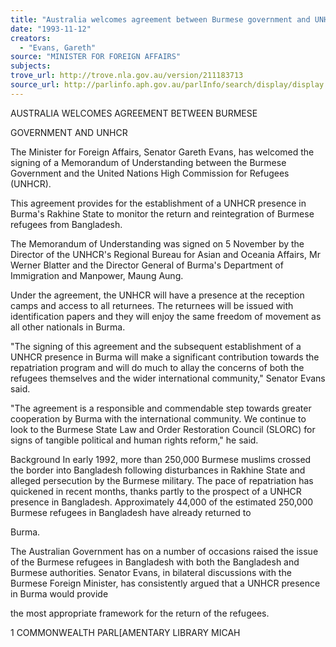 ```yaml
---
title: "Australia welcomes agreement between Burmese government and UNHCR"
date: "1993-11-12"
creators:
  - "Evans, Gareth"
source: "MINISTER FOR FOREIGN AFFAIRS"
subjects:
trove_url: http://trove.nla.gov.au/version/211183713
source_url: http://parlinfo.aph.gov.au/parlInfo/search/display/display.w3p;query=Id%3A%22media/pressrel/1643009%22
---
```


 AUSTRALIA WELCOMES AGREEMENT BETWEEN BURMESE

 GOVERNMENT AND UNHCR

 The Minister for Foreign Affairs, Senator Gareth Evans, has welcomed the signing of a Memorandum of Understanding between the Burmese Government and the United Nations High Commission for Refugees (UNHCR).

 This agreement provides for the establishment of a UNHCR presence in Burma's Rakhine State to monitor the return and reintegration of Burmese refugees from Bangladesh.

 The Memorandum of Understanding was signed on 5 November by the Director of the UNHCR's Regional Bureau for Asian and Oceania Affairs, Mr Werner Blatter and the Director General of Burma's Department of Immigration and Manpower, Maung Aung.

 Under the agreement, the UNHCR will have a presence at the reception camps and access to all returnees. The returnees will be issued with identification papers and they will enjoy the same freedom of movement as all other nationals in Burma.

 "The signing of this agreement and the subsequent establishment of a UNHCR presence in Burma will make a significant contribution towards the repatriation program and will do much to allay the concerns of both the refugees themselves and the wider international community," Senator Evans said.

 "The agreement is a responsible and commendable step towards greater cooperation by Burma with the international community. We continue to look to the Burmese State Law and Order Restoration Council (SLORC) for signs of tangible political and human rights reform," he said.

 Background In early 1992, more than 250,000 Burmese muslims crossed the border into Bangladesh following disturbances in Rakhine State and alleged persecution by the Burmese military. The pace of repatriation has quickened in recent months, thanks partly to the prospect of a UNHCR presence in Bangladesh. Approximately 44,000 of the estimated 250,000 Burmese refugees in Bangladesh have already returned to

 Burma.

 The Australian Government has on a number of occasions raised the issue of the Burmese refugees in Bangladesh with both the Bangladesh and Burmese authorities. Senator Evans, in bilateral discussions with the Burmese Foreign Minister, has consistently argued that a UNHCR presence in Burma would provide

 the most appropriate framework for the return of the refugees.

 1 COMMONWEALTH PARL[AMENTARY LIBRARY MICAH

